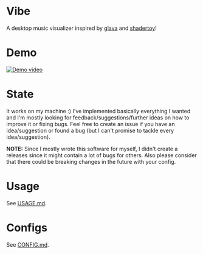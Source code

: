 # Vibe

A desktop music visualizer inspired by [glava] and [shadertoy]!

# Demo

[![Demo video](https://img.youtube.com/vi/557iYiWnXn0/maxresdefault.jpg)](https://www.youtube.com/watch?v=557iYiWnXn0)

# State

It works on my machine :) I've implemented basically everything I wanted and I'm mostly looking for feedback/suggestions/further ideas on how
to improve it or fixing bugs. Feel free to create an issue if you have an idea/suggestion or found a bug (but I can't promise to tackle every idea/suggestion).

**NOTE:** Since I mostly wrote this software for myself, I didn't create a releases since it might contain a lot of bugs for others.
Also please consider that there could be breaking changes in the future with your config.

# Usage

See [USAGE.md](./USAGE.md).

# Configs

See [CONFIG.md](./CONFIG.md).

[shady-toy]: https://github.com/TornaxO7/shady/tree/main/shady-toy
[glava]: https://github.com/jarcode-foss/glava
[shadertoy]: https://www.shadertoy.com/
